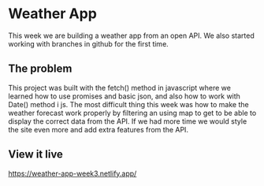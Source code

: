 # Weather App

This week we are building a weather app from an open API. We also started working with branches in github for the first time.

## The problem

This project was built with the fetch() method in javascript where we learned how to use promises and basic json, and also how to work with Date() method i js. The most difficult thing this week was how to make the weather forecast work properly by filtering an using map to get to be able to display the correct data from the API. If we had more time we would style the site even more and add extra features from the API.

## View it live

https://weather-app-week3.netlify.app/ 
